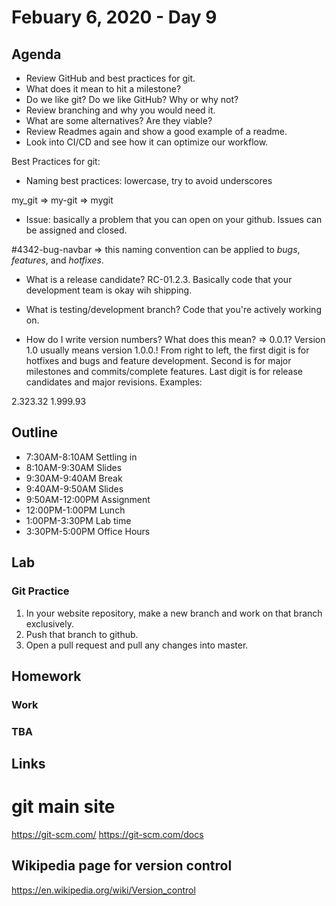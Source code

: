 # Febuary 6, 2020 - Day 9

## Agenda

- Review GitHub and best practices for git.
- What does it mean to hit a milestone? 
- Do we like git? Do we like GitHub? Why or why not?
- Review branching and why you would need it. 
- What are some alternatives? Are they viable? 
- Review Readmes again and show a good example of a readme. 
- Look into CI/CD and see how it can optimize our workflow. 


Best Practices for git:

- Naming best practices: lowercase, try to avoid underscores

my_git => my-git => mygit

- Issue: basically a problem that you can open on your github. Issues can be assigned and closed. 

#4342-bug-navbar => this naming convention can be applied to *bugs*, *features*, and *hotfixes*.

- What is a release candidate? RC-01.2.3. Basically code that your development team is okay wih shipping. 

- What is testing/development branch? Code that you're actively working on.

- How do I write version numbers? What does this mean? => 0.0.1? Version 1.0 usually means version 1.0.0.! From right to left, the first digit is for hotfixes and bugs and feature development. Second is for major milestones and commits/complete features. Last digit is for release candidates and major revisions. Examples: 

2.323.32
1.999.93


## Outline

- 7:30AM-8:10AM  Settling in
- 8:10AM-9:30AM Slides 
- 9:30AM-9:40AM Break
- 9:40AM-9:50AM Slides
- 9:50AM-12:00PM Assignment
- 12:00PM-1:00PM Lunch 
- 1:00PM-3:30PM Lab time
- 3:30PM-5:00PM Office Hours 


## Lab

### Git Practice

1. In your website repository, make a new branch and work on that branch exclusively.
2. Push that branch to github.
3. Open a pull request and pull any changes into master.  

## Homework 

### Work 

### TBA 

## Links

# git main site

https://git-scm.com/
https://git-scm.com/docs

## Wikipedia page for version control 

https://en.wikipedia.org/wiki/Version_control